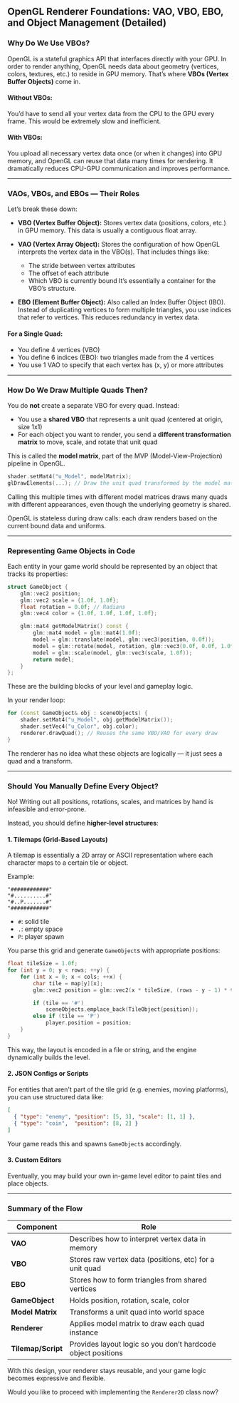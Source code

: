 ## OpenGL Renderer Foundations: VAO, VBO, EBO, and Object Management (Detailed)

### Why Do We Use VBOs?

OpenGL is a stateful graphics API that interfaces directly with your GPU. In order to render anything, OpenGL needs data about geometry (vertices, colors, textures, etc.) to reside in GPU memory. That’s where **VBOs (Vertex Buffer Objects)** come in.

#### Without VBOs:

You’d have to send all your vertex data from the CPU to the GPU every frame. This would be extremely slow and inefficient.

#### With VBOs:

You upload all necessary vertex data once (or when it changes) into GPU memory, and OpenGL can reuse that data many times for rendering. It dramatically reduces CPU-GPU communication and improves performance.

---

### VAOs, VBOs, and EBOs — Their Roles

Let’s break these down:

* **VBO (Vertex Buffer Object):** Stores vertex data (positions, colors, etc.) in GPU memory. This data is usually a contiguous float array.

* **VAO (Vertex Array Object):** Stores the configuration of how OpenGL interprets the vertex data in the VBO(s). That includes things like:

  * The stride between vertex attributes
  * The offset of each attribute
  * Which VBO is currently bound
    It’s essentially a container for the VBO’s structure.

* **EBO (Element Buffer Object):** Also called an Index Buffer Object (IBO). Instead of duplicating vertices to form multiple triangles, you use indices that refer to vertices. This reduces redundancy in vertex data.

#### For a Single Quad:

* You define 4 vertices (VBO)
* You define 6 indices (EBO): two triangles made from the 4 vertices
* You use 1 VAO to specify that each vertex has (x, y) or more attributes

---

### How Do We Draw Multiple Quads Then?

You do **not** create a separate VBO for every quad.
Instead:

* You use a **shared VBO** that represents a unit quad (centered at origin, size 1x1)
* For each object you want to render, you send a **different transformation matrix** to move, scale, and rotate that unit quad

This is called the **model matrix**, part of the MVP (Model-View-Projection) pipeline in OpenGL.

```cpp
shader.setMat4("u_Model", modelMatrix);
glDrawElements(...); // Draw the unit quad transformed by the model matrix
```

Calling this multiple times with different model matrices draws many quads with different appearances, even though the underlying geometry is shared.

OpenGL is stateless during draw calls: each draw renders based on the current bound data and uniforms.

---

### Representing Game Objects in Code

Each entity in your game world should be represented by an object that tracks its properties:

```cpp
struct GameObject {
    glm::vec2 position;
    glm::vec2 scale = {1.0f, 1.0f};
    float rotation = 0.0f; // Radians
    glm::vec4 color = {1.0f, 1.0f, 1.0f, 1.0f};

    glm::mat4 getModelMatrix() const {
        glm::mat4 model = glm::mat4(1.0f);
        model = glm::translate(model, glm::vec3(position, 0.0f));
        model = glm::rotate(model, rotation, glm::vec3(0.0f, 0.0f, 1.0f));
        model = glm::scale(model, glm::vec3(scale, 1.0f));
        return model;
    }
};
```

These are the building blocks of your level and gameplay logic.

In your render loop:

```cpp
for (const GameObject& obj : sceneObjects) {
    shader.setMat4("u_Model", obj.getModelMatrix());
    shader.setVec4("u_Color", obj.color);
    renderer.drawQuad(); // Reuses the same VBO/VAO for every draw
}
```

The renderer has no idea what these objects are logically — it just sees a quad and a transform.

---

### Should You Manually Define Every Object?

No! Writing out all positions, rotations, scales, and matrices by hand is infeasible and error-prone.

Instead, you should define **higher-level structures**:

#### 1. **Tilemaps (Grid-Based Layouts)**

A tilemap is essentially a 2D array or ASCII representation where each character maps to a certain tile or object.

Example:

```
"############"
"#..........#"
"#..P.......#"
"############"
```

* `#`: solid tile
* `.`: empty space
* `P`: player spawn

You parse this grid and generate `GameObject`s with appropriate positions:

```cpp
float tileSize = 1.0f;
for (int y = 0; y < rows; ++y) {
    for (int x = 0; x < cols; ++x) {
        char tile = map[y][x];
        glm::vec2 position = glm::vec2(x * tileSize, (rows - y - 1) * tileSize);

        if (tile == '#')
            sceneObjects.emplace_back(TileObject{position});
        else if (tile == 'P')
            player.position = position;
    }
}
```

This way, the layout is encoded in a file or string, and the engine dynamically builds the level.

#### 2. **JSON Configs or Scripts**

For entities that aren't part of the tile grid (e.g. enemies, moving platforms), you can use structured data like:

```json
[
  { "type": "enemy", "position": [5, 3], "scale": [1, 1] },
  { "type": "coin",  "position": [8, 2] }
]
```

Your game reads this and spawns `GameObject`s accordingly.

#### 3. **Custom Editors**

Eventually, you may build your own in-game level editor to paint tiles and place objects.

---

### Summary of the Flow

| Component          | Role                                                         |
| ------------------ | ------------------------------------------------------------ |
| **VAO**            | Describes how to interpret vertex data in memory             |
| **VBO**            | Stores raw vertex data (positions, etc) for a unit quad      |
| **EBO**            | Stores how to form triangles from shared vertices            |
| **GameObject**     | Holds position, rotation, scale, color                       |
| **Model Matrix**   | Transforms a unit quad into world space                      |
| **Renderer**       | Applies model matrix to draw each quad instance              |
| **Tilemap/Script** | Provides layout logic so you don’t hardcode object positions |

With this design, your renderer stays reusable, and your game logic becomes expressive and flexible.

Would you like to proceed with implementing the `Renderer2D` class now?

